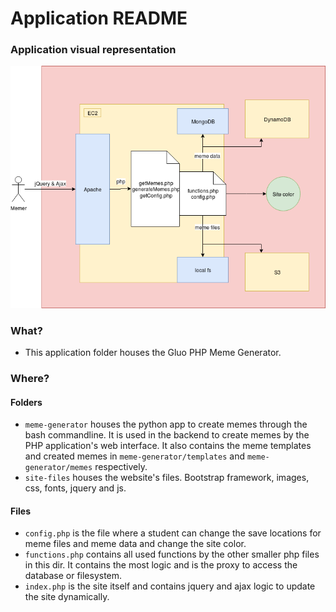 # Application README #
### Application visual representation ###

![](Images/PHPApplicationSchema.png?raw=true)

### What? ###
* This application folder houses the Gluo PHP Meme Generator.

### Where? ###
#### Folders ####
* `meme-generator` houses the python app to create memes through the bash commandline. It is used in the backend to create memes by the PHP application's web interface. It also contains the meme templates and created memes in `meme-generator/templates` and `meme-generator/memes` respectively.
* `site-files` houses the website's files. Bootstrap framework, images, css, fonts, jquery and js.

#### Files ####
* `config.php` is the file where a student can change the save locations for meme files and meme data and change the site color.
* `functions.php` contains all used functions by the other smaller php files in this dir. It contains the most logic and is the proxy to access the database or filesystem.
* `index.php` is the site itself and contains jquery and ajax logic to update the site dynamically.

